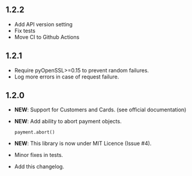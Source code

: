 1.2.2
-----
- Add API version setting
- Fix tests
- Move CI to Github Actions

1.2.1
-----
- Require pyOpenSSL>=0.15 to prevent random failures.
- Log more errors in case of request failure.

1.2.0
-----

- **NEW**: Support for Customers and Cards. (see official documentation)
- **NEW**: Add ability to abort payment objects.

  ```
  payment.abort()
  ```

- **NEW**: This library is now under MIT Licence (Issue #4).
- Minor fixes in tests.
- Add this changelog.
